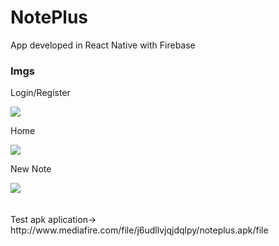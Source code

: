 # NotePlus
App developed in React Native with Firebase
<h3>Imgs</h3>

<p>Login/Register</p>
<img src="https://imgur.com/wdWJ3pv.jpg"> <br>
<p>Home</p>
<img src="https://imgur.com/5bMFLhk.jpg"> <br>
<p>New Note</p>
<img src="https://imgur.com/WjytLJK.jpg"> <br>

</br>
</br>
Test apk aplication-> http://www.mediafire.com/file/j6udllvjqjdqlpy/noteplus.apk/file
